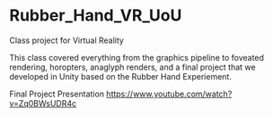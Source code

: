 # Rubber_Hand_VR_UoU
Class project for Virtual Reality

This class covered everything from the graphics pipeline to foveated rendering, horopters, anaglyph renders, and a final project that we developed in Unity based on the Rubber Hand Experiement.

Final Project Presentation
<a ref="https://www.youtube.com/watch?v=Zq0BWsUDR4c">https://www.youtube.com/watch?v=Zq0BWsUDR4c</a>
